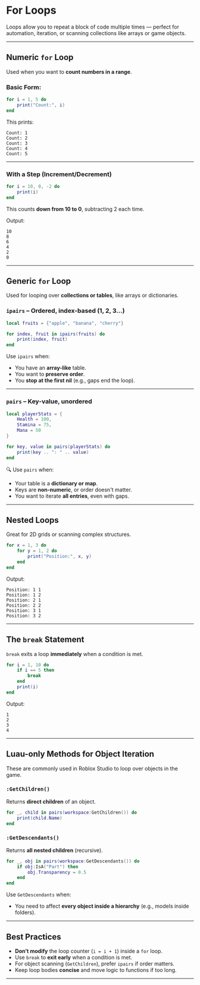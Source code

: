 # For Loops

Loops allow you to repeat a block of code multiple times — perfect for automation, iteration, or scanning collections like arrays or game objects.

---

## Numeric `for` Loop
Used when you want to **count numbers in a range**.

### Basic Form:
```lua
for i = 1, 5 do
    print("Count:", i)
end
```
This prints:
```
Count: 1
Count: 2
Count: 3
Count: 4
Count: 5
```

---

### With a Step (Increment/Decrement)
```lua
for i = 10, 0, -2 do
    print(i)
end
```
This counts **down from 10 to 0**, subtracting 2 each time.

Output:
```
10
8
6
4
2
0
```

---

## Generic `for` Loop
Used for looping over **collections or tables**, like arrays or dictionaries.

### `ipairs` – Ordered, index-based (1, 2, 3…)
```lua
local fruits = {"apple", "banana", "cherry"}

for index, fruit in ipairs(fruits) do
    print(index, fruit)
end
```

Use `ipairs` when:
- You have an **array-like** table.
- You want to **preserve order**.
- You **stop at the first nil** (e.g., gaps end the loop).

---

### `pairs` – Key-value, unordered
```lua
local playerStats = {
    Health = 100,
    Stamina = 75,
    Mana = 50
}

for key, value in pairs(playerStats) do
    print(key .. ": " .. value)
end
```

🔍 Use `pairs` when:
- Your table is a **dictionary or map**.
- Keys are **non-numeric**, or order doesn't matter.
- You want to iterate **all entries**, even with gaps.

---

## Nested Loops
Great for 2D grids or scanning complex structures.

```lua
for x = 1, 3 do
    for y = 1, 2 do
        print("Position:", x, y)
    end
end
```

Output:
```
Position: 1 1
Position: 1 2
Position: 2 1
Position: 2 2
Position: 3 1
Position: 3 2
```

---

## The `break` Statement

`break` exits a loop **immediately** when a condition is met.

```lua
for i = 1, 10 do
    if i == 5 then
        break
    end
    print(i)
end
```

Output:
```
1
2
3
4
```

---

## Luau-only Methods for Object Iteration

These are commonly used in Roblox Studio to loop over objects in the game.

### `:GetChildren()`
Returns **direct children** of an object.
```lua
for _, child in pairs(workspace:GetChildren()) do
    print(child.Name)
end
```

### `:GetDescendants()`
Returns **all nested children** (recursive).
```lua
for _, obj in pairs(workspace:GetDescendants()) do
    if obj:IsA("Part") then
        obj.Transparency = 0.5
    end
end
```

Use `GetDescendants` when:
- You need to affect **every object inside a hierarchy** (e.g., models inside folders).

---

## Best Practices

- **Don’t modify** the loop counter (`i = i + 1`) inside a `for` loop.
- Use `break` to **exit early** when a condition is met.
- For object scanning (`GetChildren`), prefer `ipairs` if order matters.
- Keep loop bodies **concise** and move logic to functions if too long.

---
